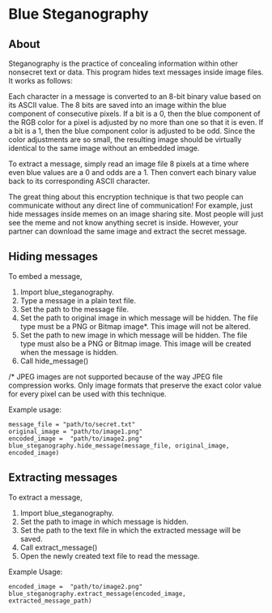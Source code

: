 # Blue Steganography

## About

Steganography is the practice of concealing information within other nonsecret text or data. This program hides text messages inside image files. It works as follows:

Each character in a message is converted to an 8-bit binary value based on its ASCII value. The 8 bits are saved into an image within the blue component of consecutive pixels. If a bit is a 0, then the blue component of the RGB color for a pixel is adjusted by no more than one so that it is even. If a bit is a 1, then the blue component color is adjusted to be odd. Since the color adjustments are so small, the resulting image should be virtually identical to the same image without an embedded image.

To extract a message, simply read an image file 8 pixels at a time where even blue values are a 0 and odds are a 1. Then convert each binary value back to its corresponding ASCII character.

The great thing about this encryption technique is that two people can communicate without any direct line of communication! For example, just hide messages inside memes on an image sharing site. Most people will just see the meme and not know anything secret is inside. However, your partner can download the same image and extract the secret message.

## Hiding messages

To embed a message,

  1) Import blue_steganography.
  2) Type a message in a plain text file.
  3) Set the path to the message file.
  4) Set the path to original image in which message will be hidden. The file type must be a PNG or Bitmap image*. This image will not be altered.
  5) Set the path to new image in which message will be hidden. The file type must also be a PNG or Bitmap image. This image will be created when the message is hidden.
  6) Call hide_message()

/* JPEG images are not supported because of the way JPEG file compression works. Only image formats that preserve the exact color value for every pixel can be used with this technique.

Example usage:

```
message_file = "path/to/secret.txt"
original_image = "path/to/image1.png"
encoded_image =  "path/to/image2.png"
blue_steganography.hide_message(message_file, original_image, encoded_image)
```

## Extracting messages

To extract a message,

  1) Import blue_steganography.
  2) Set the path to image in which message is hidden.
  3) Set the path to the text file in which the extracted message will be saved.
  4) Call extract_message()
  5) Open the newly created text file to read the message.

Example Usage:

```
encoded_image =  "path/to/image2.png"
blue_steganography.extract_message(encoded_image, extracted_message_path)
```
